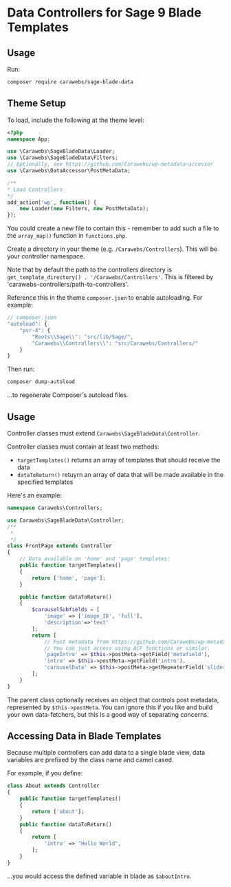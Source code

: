Data Controllers for Sage 9 Blade Templates
===========================================
## Usage
Run:
```bash
composer require carawebs/sage-blade-data
```

## Theme Setup
To load, include the following at the theme level:
```php
<?php
namespace App;

use \Carawebs\SageBladeData\Loader;
use \Carawebs\SageBladeData\Filters;
// Optionally, see https://github.com/Carawebs/wp-metadata-accessor 
use \Carawebs\DataAccessor\PostMetaData;

/**
* Load Controllers
*/
add_action('wp', function() {
    new Loader(new Filters, new PostMetaData);
});
```

You could create a new file to contain this - remember to add such a file to the `array_map()` function in `functions.php`.

Create a directory in your theme (e.g. `/Carawebs/Controllers`). This will be your controller namespace.

Note that by default the path to the controllers directory is `get_template_directory() . '/Carawebs/Controllers'`. This is filtered by 'carawebs-controllers/path-to-controllers'.

Reference this in the theme `composer.json` to enable autoloading. For example:

```js
// composer.json
"autoload": {
    "psr-4": {
        "Roots\\Sage\\": "src/lib/Sage/",
        "Carawebs\\Controllers\\": "src/Carawebs/Controllers/"
    }
}
```
Then run:

```BASH
composer dump-autoload
```
...to regenerate Composer's autoload files.

## Usage
Controller classes must extend `Carawebs\SageBladeData\Controller`.

Controller classes must contain at least two methods:

- `targetTemplates()` returns an array of templates that should receive the data
- `dataToReturn()` retuyrn an array of data that will be made available in the specified templates

Here's an example:

```php
namespace Carawebs\Controllers;

use Carawebs\SageBladeData\Controller;
/**
 *
 */
class FrontPage extends Controller
{
    // Data available on 'home' and 'page' templates:
    public function targetTemplates()
    {
        return ['home', 'page'];
    }

    public function dataToReturn()
    {
        $carouselSubfields = [
            'image' => ['image_ID', 'full'],
            'description'=>'text'
        ];
        return [
            // Post metadata from https://github.com/Carawebs/wp-metadata-accessor
            // You can just access using ACF functions or similar.
            'pageIntro' => $this->postMeta->getField('metafield'),
            'intro' => $this->postMeta->getField('intro'),
            'carouselData' => $this->postMeta->getRepeaterField('slider', $carouselSubfields),
        ];
    }
}
```
The parent class optionally receives an object that controls post metadata, represented by `$this->postMeta`. You can ignore this if you like and build your own data-fetchers, but this is a good way of separating concerns.

## Accessing Data in Blade Templates
Because multiple controllers can add data to a single blade view, data variables are prefixed by the class name and camel cased.

For example, if you define:
```php
class About extends Controller
{
    public function targetTemplates()
    {
        return ['about'];
    }
    public function dataToReturn()
    {
        return [
            'intro' => "Hello World",
        ];
    }
}
```
...you would access the defined variable in blade as `$aboutIntro`.
